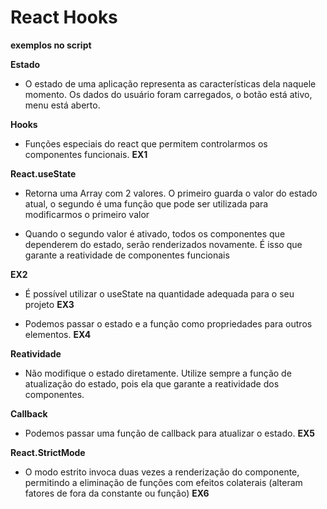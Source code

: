 # React Hooks

**exemplos no script**

**Estado**

* O estado de uma aplicação representa as características dela naquele momento. Os dados do usuário foram carregados, o botão está ativo, menu está aberto.

**Hooks**

* Funções especiais do react que permitem controlarmos os componentes funcionais. __EX1__

**React.useState**

* Retorna uma Array com 2 valores. 
O primeiro guarda o valor do estado atual, o segundo é uma função que pode ser utilizada para modificarmos o primeiro valor

* Quando o segundo valor é ativado, todos os componentes que dependerem do estado, serão renderizados novamente. É isso que garante a reatividade de componentes funcionais

__EX2__

* É possível utilizar o useState na quantidade adequada para o seu projeto __EX3__

* Podemos passar o estado e a função como propriedades para outros elementos. 
__EX4__

**Reatividade**

* Não modifique o estado diretamente. Utilize sempre a função de atualização do estado, pois ela que garante a reatividade dos componentes.

**Callback**

* Podemos passar uma função de callback para atualizar o estado.
__EX5__

**React.StrictMode**

* O modo estrito invoca duas vezes a renderização do componente, permitindo a eliminação de funções com efeitos colaterais (alteram fatores de fora da constante ou função)
__EX6__
